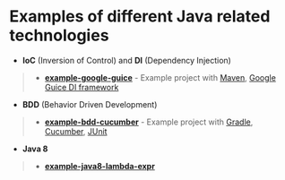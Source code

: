 Examples of different Java related technologies
================================================================================

- **IoC** (Inversion of Control) and **DI** (Dependency Injection)

> - [**example-google-guice**](https://github.com/Iretha/tutorials/tree/master/example-google-guice) - Example project with [Maven](https://maven.apache.org/), [Google Guice DI framework](https://github.com/google/guice/wiki/GettingStarted)

- **BDD** (Behavior Driven Development)

> - [**example-bdd-cucumber**](https://github.com/Iretha/tutorials/tree/master/example-bdd-cucumber) - Example project with [Gradle](https://gradle.org/getting-started-gradle-java/), [Cucumber](https://cucumber.io/docs/reference/jvm#java), [JUnit](http://junit.org/junit4/)

- **Java 8**

> - [**example-java8-lambda-expr**](https://github.com/Iretha/tutorials/tree/master/example-java8-lambda-expr)
